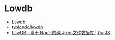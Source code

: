 # Lowdb

- [Lowdb](https://awesomeopensource.com/project/typicode/lowdb)
- [typicode/lowdb](https://github.com/typicode/lowdb)
- [LowDB - 基于 Node 的纯 Json 文件数据库 | OurJS](http://ourjs.com/detail/53fc9863cf8959e843000007)
